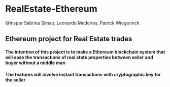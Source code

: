 # RealEstate-Ethereum

@Insper
Sabrina Simao, Leonardo Medeiros, Patrick Wiegerinck

## Ethereum project for Real Estate trades

#### The intention of this project is to make a Ethereum blockchain system that will ease the transactions of real state properties between seller and buyer without a middle man

#### The features will involve instant transactions with cryptographic key for the seller

